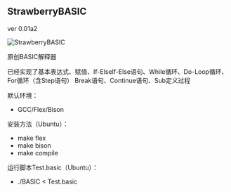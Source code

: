 ## **StrawberryBASIC**
ver 0.01a2

![StrawberryBASIC](https://gitee.com/steven-yang-blue/strawberry-basic/raw/master/STRAWBERRY-BASIC.png)

原创BASIC解释器

已经实现了基本表达式、赋值、If-ElseIf-Else语句、While循环、Do-Loop循环、For循环（含Step语句）
Break语句、Continue语句、Sub定义过程

默认环境：

- GCC/Flex/Bison

安装方法（Ubuntu）：

- make flex
- make bison
- make compile

运行脚本Test.basic（Ubuntu）：

- ./BASIC < Test.basic

